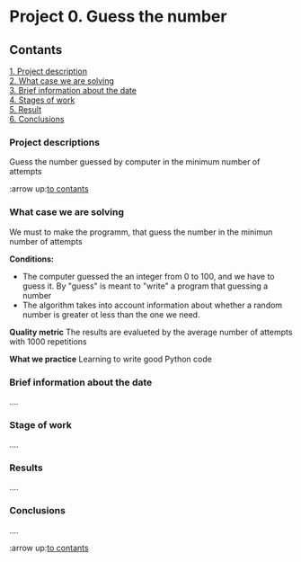 # Project 0. Guess the number

## Contants
[1. Project description](https://github.com/NameErrop/learning_of_DS/blob/main/project_0/README.md#Projact_descriptions)  
[2. What case we are solving](https://github.com/NameErrop/learning_of_DS/blob/main/project_0/README.md#What_case_we_are_solving)  
[3. Brief information about the date](https://github.com/NameErrop/learning_of_DS/blob/main/project_0/README.md#Brief_information_about_the_date)  
[4. Stages of work](https://github.com/NameErrop/learning_of_DS/blob/main/project_0/README.md#Stage_of_work)  
[5. Result](https://github.com/NameErrop/learning_of_DS/blob/main/project_0/README.md#Results)  
[6. Conclusions](https://github.com/NameErrop/learning_of_DS/blob/main/project_0/README.md#Conclusions)

### Project descriptions
Guess the number guessed by computer in the minimum number of attempts

:arrow up:[to contants]()


### What case we are solving
We must to make the programm, that guess the number in the minimun number of attempts

**Conditions:**
- The computer guessed the an integer from 0 to 100, and we have to guess it. By "guess" is meant to "write" a program that guessing a number
- The algorithm takes into account information about whether a random number is greater ot less than the one we need.

**Quality metric**
The results are evalueted by the average number of attempts with 1000 repetitions

**What we practice**
Learning to write good Python code


### Brief information about the date

....


### Stage of work 

....


### Results

....


### Conclusions

....

:arrow up:[to contants](https://github.com/NameErrop/learning_of_DS/blob/main/project_0/README.md#Contants)